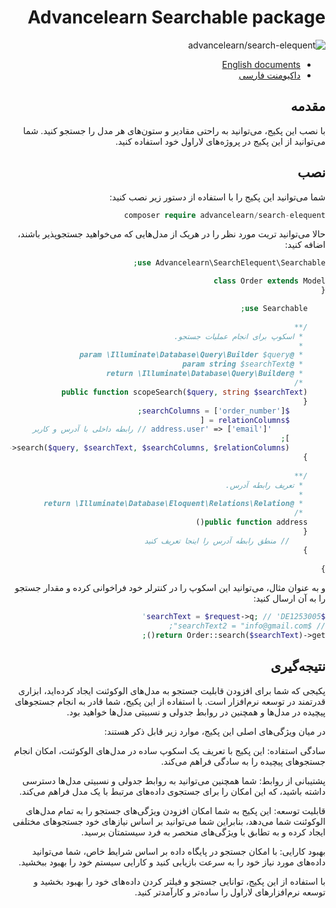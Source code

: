 <div dir=rtl>

# Advancelearn Searchable package

<img src="https://banners.beyondco.de/advancelearn%2Fsearch-elequent.png?theme=light&packageManager=composer+require&packageName=advancelearn%2Fsearch-elequent&pattern=topography&style=style_1&description=By+installing+this+package%2C+you+can+easily+search+in+ElQuent+Laravel%2C+even+between+nested+relations&md=1&showWatermark=0&fontSize=100px&images=https%3A%2F%2Flaravel.com%2Fimg%2Flogomark.min.svg&widths=350" alt="advancelearn/search-elequent">


<a name="introduction"></a>

- [English documents](README.md)
- [داکیومنت فارسی](README-FA.md)

## مقدمه 

با نصب این پکیج، می‌توانید به راحتی مقادیر و ستون‌های هر مدل را جستجو کنید. شما می‌توانید از این پکیج در پروژه‌های لاراول خود استفاده کنید.

<a name="installation"></a>

## نصب 

شما می‌توانید این پکیج را با استفاده از دستور زیر نصب کنید:

```php
composer require advancelearn/search-elequent
```

حالا می‌توانید تریت مورد نظر را در هریک از مدل‌هایی که می‌خواهید جستجوپذیر باشند، اضافه کنید:

```php
use Advancelearn\SearchElequent\Searchable;

class Order extends Model
{

    use Searchable;
    
    /**
     * اسکوپ برای انجام عملیات جستجو.
     *
     * @param \Illuminate\Database\Query\Builder $query
     * @param string $searchText
     * @return \Illuminate\Database\Query\Builder
     */
    public function scopeSearch($query, string $searchText)
    {
        $searchColumns = ['order_number'];
        $relationColumns = [
            'address.user' => ['email'] // رابطه داخلی با آدرس و کاربر
        ];
        return $this->search($query, $searchText, $searchColumns, $relationColumns);
    }
    
    /**
     * تعریف رابطه آدرس.
     *
     * @return \Illuminate\Database\Eloquent\Relations\Relation
     */
    public function address()
    {
        // منطق رابطه آدرس را اینجا تعریف کنید
    }
    
}

```

و به عنوان مثال، می‌توانید این اسکوپ را در کنترلر خود فراخوانی کرده و مقدار جستجو را به آن ارسال کنید:

```php
$searchText = $request->q; // 'DE1253005'
// $searchText2 = "info@gmail.com";
return Order::search($searchText)->get();

```

<a name="conclusion"></a>

## نتیجه‌گیری 

پکیجی که شما برای افزودن قابلیت جستجو به مدل‌های الوکوئنت ایجاد کرده‌اید، ابزاری قدرتمند در توسعه نرم‌افزار است. با استفاده از این پکیج، شما قادر به انجام جستجوهای پیچیده در مدل‌ها و همچنین در روابط جدولی و نسبیتی مدل‌ها خواهید بود.

در میان ویژگی‌های اصلی این پکیج، موارد زیر قابل ذکر هستند:

سادگی استفاده: این پکیج با تعریف یک اسکوپ ساده در مدل‌های الوکوئنت، امکان انجام جستجوهای پیچیده را به سادگی فراهم می‌کند.

پشتیبانی از روابط: شما همچنین می‌توانید به روابط جدولی و نسبیتی مدل‌ها دسترسی داشته باشید، که این امکان را برای جستجوی داده‌های مرتبط با یک مدل فراهم می‌کند.

قابلیت توسعه: این پکیج به شما امکان افزودن ویژگی‌های جستجو را به تمام مدل‌های الوکوئنت شما می‌دهد، بنابراین شما می‌توانید بر اساس نیازهای خود جستجوهای مختلفی ایجاد کرده و به تطابق با ویژگی‌های منحصر به فرد سیستمتان برسید.

بهبود کارایی: با امکان جستجو در پایگاه داده بر اساس شرایط خاص، شما می‌توانید داده‌های مورد نیاز خود را به سرعت بازیابی کنید و کارایی سیستم خود را بهبود ببخشید.

با استفاده از این پکیج، توانایی جستجو و فیلتر کردن داده‌های خود را بهبود بخشید و توسعه نرم‌افزار‌های لاراول را ساده‌تر و کارآمدتر کنید.

</div>
